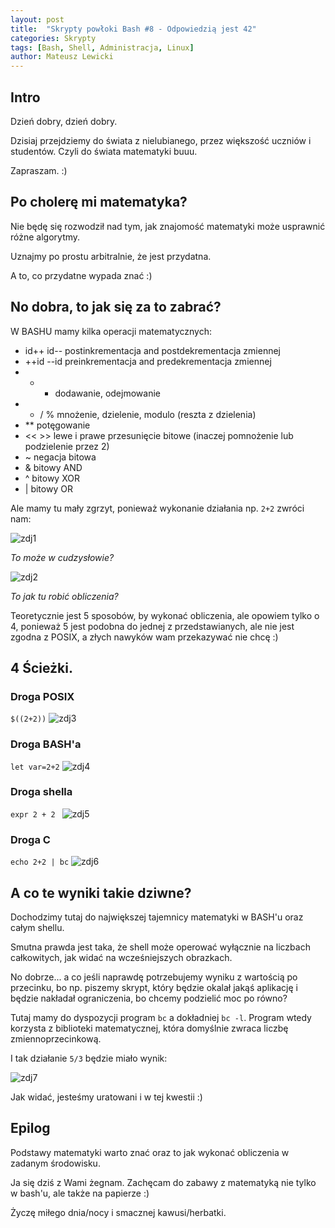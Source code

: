 ```yaml
---
layout: post
title:  "Skrypty powłoki Bash #8 - Odpowiedzią jest 42"
categories: Skrypty
tags: [Bash, Shell, Administracja, Linux]
author: Mateusz Lewicki
---
```

## Intro
Dzień dobry, dzień dobry.

Dzisiaj przejdziemy do świata z nielubianego, przez większość uczniów i studentów. 
Czyli do świata matematyki buuu.

Zapraszam. :) 

## Po cholerę mi matematyka?
Nie będę się rozwodził nad tym, jak znajomość matematyki może usprawnić różne algorytmy.

Uznajmy po prostu arbitralnie, że jest przydatna.

A to, co przydatne wypada znać :) 

## No dobra, to jak się za to zabrać?
W BASHU mamy kilka operacji matematycznych: 

- id++ id-- postinkrementacja and postdekrementacja zmiennej
- ++id --id preinkrementacja and predekrementacja zmiennej
- + -    dodawanie, odejmowanie
- * / %  mnożenie, dzielenie, modulo (reszta z dzielenia) 
- **     potęgowanie
- << >>  lewe i prawe przesunięcie bitowe (inaczej pomnożenie lub podzielenie przez 2)
- ~  negacja bitowa 
- &  bitowy AND
- ^  bitowy XOR
- |  bitowy OR


Ale mamy tu mały zgrzyt, ponieważ wykonanie działania np. `2+2` zwróci nam: 

![zdj1](/assets/images/b8/b81)

_To może w cudzysłowie?_

![zdj2](/assets/images/b8/b82)

_To jak tu robić obliczenia?_

Teoretycznie jest 5 sposobów, by wykonać obliczenia, ale opowiem tylko o 4, ponieważ 5 jest podobna do jednej z przedstawianych, ale nie jest zgodna z POSIX, a złych nawyków wam przekazywać nie chcę :)

## 4 Ścieżki.

### Droga POSIX
`$((2+2))`
![zdj3](/assets/images/b8/b83)
### Droga BASH'a
`let var=2+2`
![zdj4](/assets/images/b8/b84)
### Droga shella
`expr 2 + 2 `
![zdj5](/assets/images/b8/b85)
### Droga C 
`echo 2+2 | bc`
![zdj6](/assets/images/b8/b86)


## A co te wyniki takie dziwne?
Dochodzimy tutaj do największej tajemnicy matematyki w BASH'u oraz całym shellu.

Smutna prawda jest taka, że shell może operować wyłącznie na liczbach całkowitych, jak widać na wcześniejszych obrazkach.

No dobrze... a co jeśli naprawdę potrzebujemy wyniku z wartością po przecinku, bo np. piszemy skrypt, który będzie okalał jakąś aplikację i będzie nakładał ograniczenia, bo chcemy podzielić moc po równo?

Tutaj mamy do dyspozycji program `bc` a dokładniej `bc -l`. Program wtedy korzysta z biblioteki matematycznej, która domyślnie zwraca liczbę zmiennoprzecinkową. 

I tak działanie `5/3` będzie miało wynik:

![zdj7](/assets/images/b8/b87)

Jak widać, jesteśmy uratowani i w tej kwestii :) 

## Epilog

Podstawy matematyki warto znać oraz to jak wykonać obliczenia w zadanym środowisku.

Ja się dziś z Wami żegnam. Zachęcam do zabawy z matematyką nie tylko w bash'u, ale także na papierze :)

Życzę miłego dnia/nocy i smacznej kawusi/herbatki.